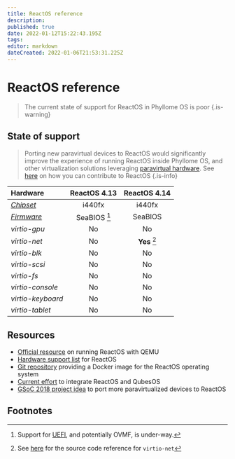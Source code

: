 ```yaml
---
title: ReactOS reference
description: 
published: true
date: 2022-01-12T15:22:43.195Z
tags: 
editor: markdown
dateCreated: 2022-01-06T21:53:31.225Z
---
```


# ReactOS reference

> The current state of support for ReactOS in Phyllome OS is poor
{.is-warning}

## State of support

> Porting new paravirtual devices to ReactOS would significantly improve the experience of running ReactOS inside Phyllome OS, and other virtualization solutions leveraging [paravirtual hardware](https://wiki.phyllo.me/e/en/virt/virtio). See [here](https://reactos.org/contributing/) on how you can contribute to ReactOS
{.is-info}

| **Hardware** | ReactOS 4.13 | ReactOS 4.14 |
| :- | :-: | :-: |
| *[Chipset](/virt/chipset)* | i440fx | i440fx |
| *[Firmware](/virt/firmware)* | SeaBIOS [^1] | SeaBIOS |
| *virtio-gpu* | No | No |
| *virtio-net* | No | **Yes** [^2] |
| *virtio-blk* | No | No |
| *virtio-scsi* | No | No |
| *virtio-fs* | No | No |
| *virtio-console* | No | No | 
| *virtio-keyboard* | No | No |
| *virtio-tablet* | No | No |

## Resources

* [Official resource](https://reactos.org/wiki/QEMU) on running ReactOS with QEMU
* [Hardware support list](https://reactos.org/wiki/Supported_Hardware) for ReactOS
* [Git repository](https://github.com/hectorm/docker-qemu-reactos) providing a Docker image for the ReactOS operating system
* [Current effort](https://github.com/QubesOS/qubes-issues/issues/2809) to integrate ReactOS and QubesOS
* [GSoC 2018 project idea](https://reactos.org/wiki/Google_Summer_of_Code_2018_Ideas#Paravirtualization_Support) to port more paravirtualized devices to ReactOS

## Footnotes

[^1]: Support for [UEFI](https://reactos.org/wiki/UEFI), and potentially OVMF, is under-way.
[^2]: See [here](https://doxygen.reactos.org/d1/dc8/virtio__types_8h.html#a5a27dcd221caab788e973f6964d84aa9) for the source code reference for `virtio-net` 